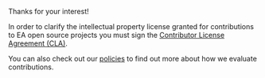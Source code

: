 Thanks for your interest!

In order to clarify the intellectual property license granted for contributions to EA open source projects you must sign the [Contributor License Agreement (CLA)](https://ea.tap.thinksmart.com/prod/Portal/ShowWorkFlow/AnonymousEmbed/26adfdf8-b74e-4212-bb4a-3e756b722c32).

You can also check out our [policies](http://orbit.bioware.com/orbit-policies.html) to find out more about how we evaluate contributions.
